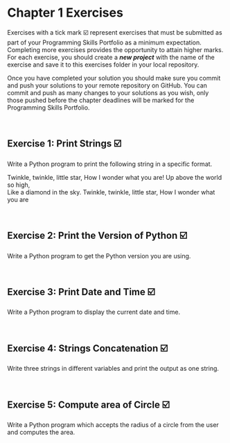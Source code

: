 # Chapter 1 Exercises

Exercises with a tick mark :ballot_box_with_check: represent exercises that must be submitted as part of your Programming Skills Portfolio as a minimum expectation. Completing more exercises provides the opportunity to attain higher marks. For each exercise, you should create a _**new project**_ with the name of the exercise and save it to this exercises folder in your local repository.

Once you have completed your solution you should make sure you commit and push your solutions to your remote repository on GitHub. You can commit and push as many changes to your solutions as you wish, only those pushed before the chapter deadlines will be marked for the Programming Skills Portfolio.  

&nbsp;

## Exercise 1: Print Strings :ballot_box_with_check:

Write a Python program to print the following string in a specific format.

Twinkle, twinkle, little star,
	How I wonder what you are! 
		Up above the world so high,   		
		Like a diamond in the sky. 
Twinkle, twinkle, little star, 
	How I wonder what you are

&nbsp;

## Exercise 2: Print the Version of Python :ballot_box_with_check:

Write a Python program to get the Python version you are using.

&nbsp;

## Exercise 3: Print Date and Time :ballot_box_with_check:

Write a Python program to display the current date and time.

&nbsp;

## Exercise 4: Strings Concatenation :ballot_box_with_check:

Write three strings in different variables and print the output as one string.

&nbsp;

## Exercise 5: Compute area of Circle :ballot_box_with_check:

Write a Python program which accepts the radius of a circle from the user and computes the area.